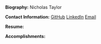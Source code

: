 **Biography:**
Nicholas Taylor

**Contact Information:**
[GitHub](https://github.com/ntaylor0000/)
[LinkedIn](https://www.linkedin.com/in/ntaylor0000/)
[Email](mailto:ntaylor0000@gmail.com)

**Resume:**


**Accomplishments:**


